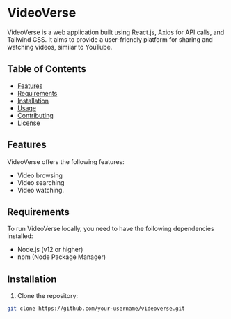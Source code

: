 # VideoVerse

VideoVerse is a web application built using React.js, Axios for API calls, and Tailwind CSS. It aims to provide a user-friendly platform for sharing and watching videos, similar to YouTube.

## Table of Contents
- [Features](#features)
- [Requirements](#requirements)
- [Installation](#installation)
- [Usage](#usage)
- [Contributing](#contributing)
- [License](#license)

## Features

VideoVerse offers the following features:

- Video browsing
- Video searching
- Video watching.

## Requirements

To run VideoVerse locally, you need to have the following dependencies installed:

- Node.js (v12 or higher)
- npm (Node Package Manager)

## Installation

1. Clone the repository:

```bash
git clone https://github.com/your-username/videoverse.git
